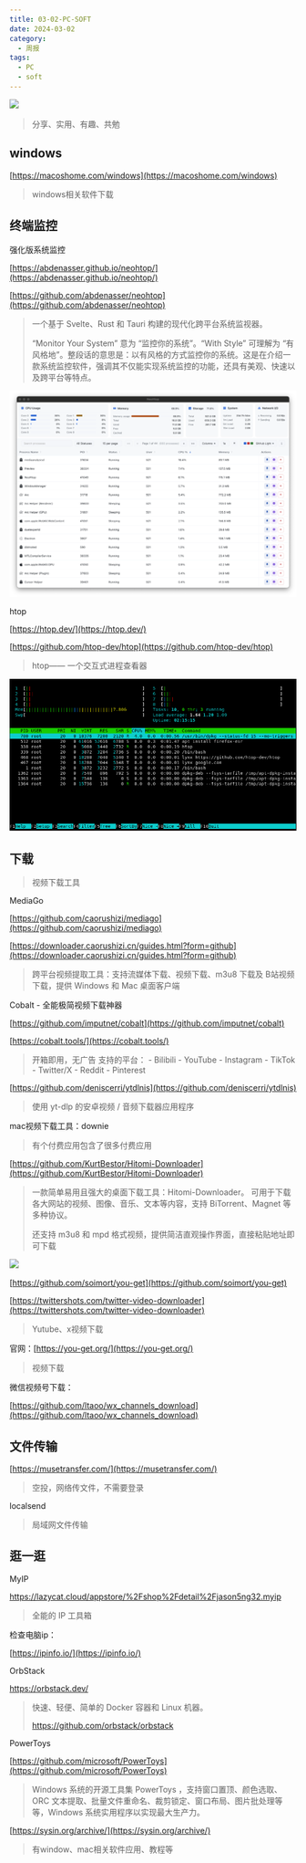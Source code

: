 ```yaml
---
title: 03-02-PC-SOFT
date: 2024-03-02
category:
  - 周报
tags:
  - PC
  - soft
---
```

![](https://img.nnxx.me/file/5a500390f31add8c94c98.jpg)

> 分享、实用、有趣、共勉



## windows

[https://macoshome.com/windows](https://macoshome.com/windows)
>windows相关软件下载




## 终端监控

强化版系统监控

[https://abdenasser.github.io/neohtop/](https://abdenasser.github.io/neohtop/)

[https://github.com/abdenasser/neohtop](https://github.com/abdenasser/neohtop)

>一个基于 Svelte、Rust 和 Tauri 构建的现代化跨平台系统监视器。
>
>“Monitor Your System” 意为 “监控你的系统”。“With Style” 可理解为 “有风格地”。整段话的意思是：以有风格的方式监控你的系统。这是在介绍一款系统监控软件，强调其不仅能实现系统监控的功能，还具有美观、快速以及跨平台等特点。

![](https://github.com/Abdenasser/neohtop/raw/main/screenshot-light.png)

htop

[https://htop.dev/](https://htop.dev/)

[https://github.com/htop-dev/htop](https://github.com/htop-dev/htop)

>htop—— 一个交互式进程查看器

![](https://github.com/htop-dev/htop/raw/main/docs/images/screenshot.png?raw=true)


##  下载

>视频下载工具



MediaGo

[https://github.com/caorushizi/mediago](https://github.com/caorushizi/mediago)

[https://downloader.caorushizi.cn/guides.html?form=github](https://downloader.caorushizi.cn/guides.html?form=github)

>跨平台视频提取工具：支持流媒体下载、视频下载、m3u8 下载及 B站视频下载，提供 Windows 和 Mac 桌面客户端



Cobalt - 全能极简视频下载神器

[https://github.com/imputnet/cobalt](https://github.com/imputnet/cobalt)

[https://cobalt.tools/](https://cobalt.tools/)

>开箱即用，无广告 支持的平台： - Bilibili - YouTube - Instagram - TikTok - Twitter/X - Reddit - Pinterest


[https://github.com/deniscerri/ytdlnis](https://github.com/deniscerri/ytdlnis)
>使用 yt-dlp 的安卓视频 / 音频下载器应用程序


mac视频下载工具：downie
>有个付费应用包含了很多付费应用


[https://github.com/KurtBestor/Hitomi-Downloader](https://github.com/KurtBestor/Hitomi-Downloader)

>一款简单易用且强大的桌面下载工具：Hitomi-Downloader。 可用于下载各大网站的视频、图像、音乐、文本等内容，支持 BiTorrent、Magnet 等多种协议。
>
>还支持 m3u8 和 mpd 格式视频，提供简洁直观操作界面，直接粘贴地址即可下载

![](https://github.com/KurtBestor/Hitomi-Downloader/raw/master/imgs/how_to_download.gif)



[https://github.com/soimort/you-get](https://github.com/soimort/you-get)


[https://twittershots.com/twitter-video-downloader](https://twittershots.com/twitter-video-downloader)
>Yutube、x视频下载


官网：[https://you-get.org/](https://you-get.org/)

>视频下载



微信视频号下载：

[https://github.com/ltaoo/wx_channels_download](https://github.com/ltaoo/wx_channels_download)



## 文件传输


[https://musetransfer.com/](https://musetransfer.com/)
>空投，网络传文件，不需要登录


localsend
>局域网文件传输



## 逛一逛



MyIP

https://lazycat.cloud/appstore/%2Fshop%2Fdetail%2Fjason5ng32.myip

> 全能的 IP 工具箱



检查电脑ip：

[https://ipinfo.io/](https://ipinfo.io/)



OrbStack

https://orbstack.dev/

> 快速、轻便、简单的 Docker 容器和 Linux 机器。
>
> https://github.com/orbstack/orbstack


PowerToys

[https://github.com/microsoft/PowerToys](https://github.com/microsoft/PowerToys)

>Windows 系统的开源工具集 PowerToys ，支持窗口置顶、颜色选取、ORC 文本提取、批量文件重命名、裁剪锁定、窗口布局、图片批处理等等，Windows 系统实用程序以实现最大生产力。



[https://sysin.org/archive/](https://sysin.org/archive/)
>有window、mac相关软件应用、教程等


